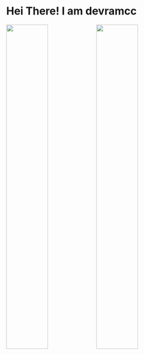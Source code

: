 # Hei There! I am devramcc
<img align="left" width="47%" src="https://github-readme-stats.vercel.app/api?username=devramcc&show_icons=true&theme=vue-dark"/>
<img align="left" width="47%" src="https://github-readme-stats.vercel.app/api/top-langs/?username=devramcc&hide=html,c%2B%2B,CMake&layout=compact"/>
